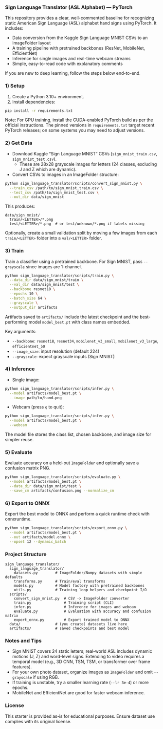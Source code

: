 ### Sign Language Translator (ASL Alphabet) — PyTorch

This repository provides a clear, well-commented baseline for recognizing static American Sign Language (ASL) alphabet hand signs using PyTorch. It includes:

- Data conversion from the Kaggle Sign Language MNIST CSVs to an ImageFolder layout
- A training pipeline with pretrained backbones (ResNet, MobileNet, EfficientNet)
- Inference for single images and real-time webcam streams
- Simple, easy-to-read code with explanatory comments

If you are new to deep learning, follow the steps below end-to-end.

### 1) Setup

1. Create a Python 3.10+ environment.
2. Install dependencies:

```bash
pip install -r requirements.txt
```

Note: For GPU training, install the CUDA-enabled PyTorch build as per the official instructions. The pinned versions in `requirements.txt` target recent PyTorch releases; on some systems you may need to adjust versions.

### 2) Get Data

- Download Kaggle “Sign Language MNIST” CSVs (`sign_mnist_train.csv`, `sign_mnist_test.csv`).
  - These are 28x28 grayscale images for letters (24 classes, excluding J and Z which are dynamic).
- Convert CSVs to images in an ImageFolder structure:

```bash
python sign_language_translator/scripts/convert_sign_mnist.py \
  --train_csv /path/to/sign_mnist_train.csv \
  --test_csv /path/to/sign_mnist_test.csv \
  --out_dir data/sign_mnist
```

This produces:

```
data/sign_mnist/
  train/<LETTER>/*.png
  test/<LETTER>/*.png  # or test/unknown/*.png if labels missing
```

Optionally, create a small validation split by moving a few images from each `train/<LETTER>` folder into a `val/<LETTER>` folder.

### 3) Train

Train a classifier using a pretrained backbone. For Sign MNIST, pass `--grayscale` since images are 1-channel.

```bash
python sign_language_translator/scripts/train.py \
  --data_dir data/sign_mnist/train \
  --val_dir data/sign_mnist/test \
  --backbone resnet18 \
  --epochs 10 \
  --batch_size 64 \
  --grayscale \
  --output_dir artifacts
```

Artifacts saved to `artifacts/` include the latest checkpoint and the best-performing model `model_best.pt` with class names embedded.

Key arguments:
- `--backbone`: `resnet18`, `resnet34`, `mobilenet_v3_small`, `mobilenet_v3_large`, `efficientnet_b0`
- `--image_size`: input resolution (default 224)
- `--grayscale`: expect grayscale inputs (Sign MNIST)

### 4) Inference

- Single image:

```bash
python sign_language_translator/scripts/infer.py \
  --model artifacts/model_best.pt \
  --image path/to/hand.png
```

- Webcam (press `q` to quit):

```bash
python sign_language_translator/scripts/infer.py \
  --model artifacts/model_best.pt \
  --webcam
```

The model file stores the class list, chosen backbone, and image size for simpler reuse.

### 5) Evaluate

Evaluate accuracy on a held-out `ImageFolder` and optionally save a confusion matrix PNG.

```bash
python sign_language_translator/scripts/evaluate.py \
  --model artifacts/model_best.pt \
  --data_dir data/sign_mnist/test \
  --save_cm artifacts/confusion.png --normalize_cm
```

### 6) Export to ONNX

Export the best model to ONNX and perform a quick runtime check with onnxruntime.

```bash
python sign_language_translator/scripts/export_onnx.py \
  --model artifacts/model_best.pt \
  --out artifacts/model.onnx \
  --opset 12 --dynamic_batch
```

### Project Structure

```
sign_language_translator/
  sign_language_translator/
    datasets.py        # ImageFolder/Numpy datasets with simple defaults
    transforms.py      # Train/eval transforms
    models.py          # Model factory with pretrained backbones
    utils.py           # Training loop helpers and checkpoint I/O
  scripts/
    convert_sign_mnist.py  # CSV -> ImageFolder converter
    train.py               # Training script (CLI)
    infer.py               # Inference for images and webcam
    evaluate.py            # Evaluation with accuracy and confusion matrix
    export_onnx.py         # Export trained model to ONNX
  data/                # (you create) datasets live here
  artifacts/           # saved checkpoints and best model
```

### Notes and Tips

- Sign MNIST covers 24 static letters; real-world ASL includes dynamic motions (J, Z) and word-level signs. Extending to video requires a temporal model (e.g., 3D CNN, TSN, TSM, or transformer over frame features).
- For your own photo dataset, organize images as `ImageFolder` and omit `--grayscale` if using RGB.
- If training is unstable, try a smaller learning rate (`--lr 3e-4`) or more epochs.
- MobileNet and EfficientNet are good for faster webcam inference.

### License

This starter is provided as-is for educational purposes. Ensure dataset use complies with its original license.
